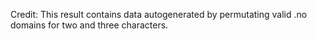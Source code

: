 Credit: This result contains data autogenerated by permutating valid .no domains for two and three characters.
